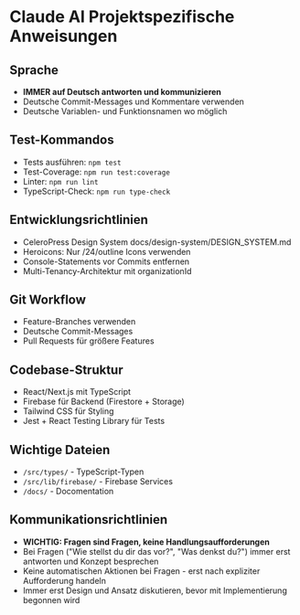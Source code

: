 # Claude AI Projektspezifische Anweisungen

## Sprache
- **IMMER auf Deutsch antworten und kommunizieren**
- Deutsche Commit-Messages und Kommentare verwenden
- Deutsche Variablen- und Funktionsnamen wo möglich

## Test-Kommandos
- Tests ausführen: `npm test`
- Test-Coverage: `npm run test:coverage` 
- Linter: `npm run lint`
- TypeScript-Check: `npm run type-check`

## Entwicklungsrichtlinien
- CeleroPress Design System docs/design-system/DESIGN_SYSTEM.md
- Heroicons: Nur /24/outline Icons verwenden
- Console-Statements vor Commits entfernen
- Multi-Tenancy-Architektur mit organizationId

## Git Workflow
- Feature-Branches verwenden
- Deutsche Commit-Messages
- Pull Requests für größere Features

## Codebase-Struktur
- React/Next.js mit TypeScript
- Firebase für Backend (Firestore + Storage)  
- Tailwind CSS für Styling
- Jest + React Testing Library für Tests

## Wichtige Dateien
- `/src/types/` - TypeScript-Typen
- `/src/lib/firebase/` - Firebase Services
- `/docs/` - Docomentation

## Kommunikationsrichtlinien
- **WICHTIG: Fragen sind Fragen, keine Handlungsaufforderungen**
- Bei Fragen ("Wie stellst du dir das vor?", "Was denkst du?") immer erst antworten und Konzept besprechen
- Keine automatischen Aktionen bei Fragen - erst nach expliziter Aufforderung handeln
- Immer erst Design und Ansatz diskutieren, bevor mit Implementierung begonnen wird


